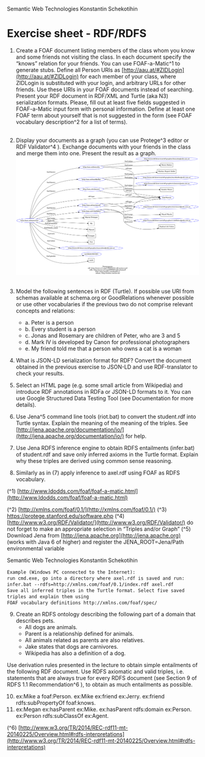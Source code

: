 Semantic Web Technologies Konstantin Schekotihin

# Exercise sheet - RDF/RDFS

1. Create a FOAF document listing members of the class whom you know and some friends not
    visiting the class. In each document specify the “knows” relation for your friends. You can use
    FOAF-a-Matic^1 to generate stubs. Define all Person URIs as [http://aau.at/#ZIDLogin](http://aau.at/#ZIDLogin) for each
    member of your class, where ZIDLogin is substituted with your login, and arbitrary URLs for other
    friends. Use these URIs in your FOAF documents instead of searching. Present your RDF
    document in RDF/XML and Turtle (aka N3) serialization formats. Please, fill out at least five fields
    suggested in FOAF-a-Matic input form with personal information. Define at least one FOAF term
    about yourself that is not suggested in the form (see FOAF vocabulary description^2 for a list of
    terms).  
    <br>
    
2. Display your documents as a graph (you can use Protege^3 editor or RDF Validator^4 ). Exchange
    documents with your friends in the class and merge them into one. Present the result as a graph.
    <br>
    <img src="rdf-grapher.png" alt="RDF/XML" title="RDF/XML" />
    <br>
    <br>


3. Model the following sentences in RDF (Turtle). If possible use URI from schemas available at
    schema.org or GoodRelations whenever possible or use other vocabularies if the previous two
    do not comprise relevant concepts and relations:
    
    * a. Peter is a person
    * b. Every student is a person
    * c. Jonas and Rosemary are children of Peter, who are 3 and 5
    * d. Mark IV is developed by Canon for professional photographers
    * e. My friend told me that a person who owns a cat is a woman
4. What is JSON-LD serialization format for RDF? Convert the document obtained in the previous
    exercise to JSON-LD and use RDF-translator to check your results.
5. Select an HTML page (e.g. some small article from Wikipedia) and introduce RDF annotations in
    RDFa or JSON-LD formats to it. You can use Google Structured Data Testing Tool (see
    Documentation for more details).
6. Use Jena^5 command line tools (riot.bat) to convert the student.rdf into Turtle syntax. Explain
    the meaning of the meaning of the triples. See [http://jena.apache.org/documentation/io/](http://jena.apache.org/documentation/io/) for
    help.
7. Use Jena RDFS inference engine to obtain RDFS entailments (infer.bat) of student.rdf and
    save only inferred axioms in the Turtle format. Explain why these triples are derived using
    common sense reasoning.
8. Similarly as in (7) apply inference to axel.rdf using FOAF as RDFS vocabulary.

(^1) [http://www.ldodds.com/foaf/foaf-a-matic.html](http://www.ldodds.com/foaf/foaf-a-matic.html)

(^2) [http://xmlns.com/foaf/0.1/](http://xmlns.com/foaf/0.1/)
(^3) https://protege.stanford.edu/software.php
(^4) [http://www.w3.org/RDF/Validator/](http://www.w3.org/RDF/Validator/) do not forget to make an appropriate selection in “Triples and/or Graph”
(^5) Download Jena from [http://jena.apache.org](http://jena.apache.org) (works with Java 6 of higher) and register the JENA_ROOT=Jena/Path
environmental variable


Semantic Web Technologies Konstantin Schekotihin

```
Example (Windows PC connected to the Internet):
run cmd.exe, go into a directory where axel.rdf is saved and run:
infer.bat --rdfs=http://xmlns.com/foaf/0.1/index.rdf axel.rdf
Save all inferred triples in the Turtle format. Select five saved triples and explain them using
FOAF vocabulary definitions http://xmlns.com/foaf/spec/
```
9. Create an RDFS ontology describing the following part of a domain that describes pets.
    - All dogs are animals.
    - Parent is a relationship defined for animals.
    - All animals related as parents are also relatives.
    - Jake states that dogs are carnivores.
    - Wikipedia has also a definition of a dog.

Use derivation rules presented in the lecture to obtain simple entailments of the following RDF
document. Use RDFS axiomatic and valid triples, i.e. statements that are always true for every RDFS
document (see Section 9 of RDFS 1.1 Recommendation^6 ), to obtain as much entailments as possible.

10. ex:Mike a foaf:Person.
    ex:Mike ex:friend ex:Jerry.
    ex:friend rdfs:subPropertyOf foaf:knows.
11. ex:Megan ex:hasParent ex:Mike.
    ex:hasParent rdfs:domain ex:Person.
    ex:Person rdfs:subClassOf ex:Agent.

(^6) [http://www.w3.org/TR/2014/REC-rdf11-mt-20140225/Overview.html#rdfs-interpretations](http://www.w3.org/TR/2014/REC-rdf11-mt-20140225/Overview.html#rdfs-interpretations)


